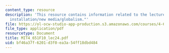 ```yaml
---
content_type: resource
description: 'This resource contains information related to the lecture "at present:
  installation/new media/globalism."'
file: https://ol-ocw-studio-app-production.s3.amazonaws.com/courses/4-651-art-since-1940-fall-2010/bf46a37f6201d3f0ea3a54ff18dbd484_MIT4_651F10_lec24.pdf
file_type: application/pdf
resourcetype: Document
title: MIT4_651F10_lec24.pdf
uid: bf46a37f-6201-d3f0-ea3a-54ff18dbd484
---
```

